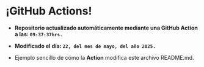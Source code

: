 # ¡GitHub Actions!
* **Repositorio actualizado automáticamente mediante una GitHub Action a las: `09:37:37hrs.`**
* **Modificado el día: `22, del mes de mayo, del año 2025.`**

* Ejemplo sencillo de cómo la **Action** modifica este archivo README.md.
